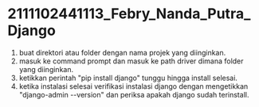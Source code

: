 # 2111102441113_Febry_Nanda_Putra_Django

1. buat direktori atau folder dengan nama projek yang diinginkan.
2. masuk ke command prompt dan masuk ke path driver dimana folder yang diinginkan.
3. ketikkan perintah "pip install django" tunggu hingga install selesai.
4. ketika instalasi selesai verifikasi instalasi django dengan mengetikkan "django-admin --version" dan periksa apakah django sudah terinstall.
